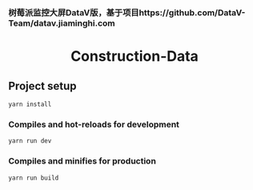### 树莓派监控大屏DataV版，基于项目https://github.com/DataV-Team/datav.jiaminghi.com
<h1 align="center">Construction-Data</h1>

## Project setup
```
yarn install
```

### Compiles and hot-reloads for development
```
yarn run dev
```

### Compiles and minifies for production
```
yarn run build
```
